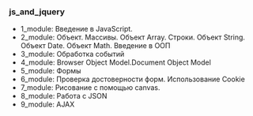 ### js_and_jquery

- 1_module: Введение в JavaScript.
- 2_module: Объект. Массивы. Объект Array. Строки. Объект String. Объект Date. Объект Math. Введение в ООП
- 3_module: Обработка событий
- 4_module: Browser Object Model.Document Object Model
- 5_module: Формы
- 6_module: Проверка достоверности форм. Использование Cookie
- 7_module: Рисование с помощью canvas.
- 8_module: Работа с JSON
- 9_module: AJAX
